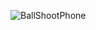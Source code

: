 ![BallShootPhone](https://user-images.githubusercontent.com/78274996/215565705-5d055fd3-730f-405f-b710-f30188ae220a.png)
